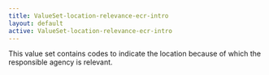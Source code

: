 ```yaml
---
title: ValueSet-location-relevance-ecr-intro
layout: default
active: ValueSet-location-relevance-ecr-intro
---
```


This value set contains codes to indicate the location because of which the responsible agency is relevant.